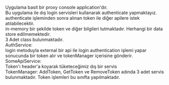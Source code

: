 Uygulama basit bir proxy console application'dır. </br>
Bu uygulama ile dış login servisleri kullanarak authenticate yapmaktayız. </br>
authenticate işleminden sonra alınan token ile diğer apilere istek atılabilecektir. </br>
in-memory bir şekilde token ve diğer bilgileri tutmaktadır. Herhangi bir data store edilmemektedir. </br>
3 Adet class bulunmaktadır. </br>
AuthService: </br>
  login metoduyla external bir api ile login authentication işlemi yapar sonucunda bir token alır ve tokenManager içerisine gönderir. </br>
SomeApiService: </br>
  Token'ı header'a koyarak tüketeceğimiz dış bir servis </br>
TokenManager: AddToken, GetToken ve RemoveToken adında 3 adet servis bulunmaktadır. Token işlemleri bu sınıfta yapılmaktadır. </br>
